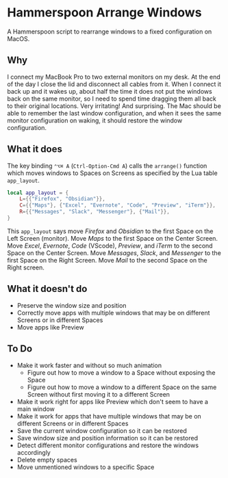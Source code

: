 # Hammerspoon Arrange Windows

A Hammerspoon script to rearrange windows to a fixed configuration on MacOS.


## Why
I connect my MacBook Pro to two external monitors on my desk.  At the end of the
day I close the lid and disconnect all cables from it.  When I connect it back
up and it wakes up, about half the time it does not put the windows back on the
same monitor, so I need to spend time dragging them all back to their original
locations.  Very irritating!  And surprising.  The Mac should be able to
remember the last window configuration, and when it sees the same monitor
configuration on waking, it should restore the window configuration.


## What it does

The key binding `⌃⌥⌘ A`  (`Ctrl-Option-Cmd A`) calls the `arrange()` function
which moves windows to Spaces on Screens as specified by the Lua table
`app_layout`.

```lua
local app_layout = {
    L={{"Firefox", "Obsidian"}},
    C={{"Maps"}, {"Excel", "Evernote", "Code", "Preview", "iTerm"}},
    R={{"Messages", "Slack", "Messenger"}, {"Mail"}},
}
```

This `app_layout` says move *Firefox* and *Obsidian* to the first Space on the
Left Screen (monitor).  Move *Maps* to the first Space on the Center Screen.
Move *Excel*, *Evernote*, *Code* (VScode), *Preview*, and *iTerm* to the second
Space on the Center Screen.  Move *Messages*, *Slack*, and *Messenger* to the
first Space on the Right Screen.  Move *Mail* to the second Space on the Right
screen.


## What it doesn't do
- Preserve the window size and position
- Correctly move apps with multiple windows that may be on different Screens or
  in different Spaces
- Move apps like Preview


## To Do
- Make it work faster and without so much animation
  - Figure out how to move a window to a Space without exposing the Space
  - Figure out how to move a window to a different Space on the same Screen
    without first moving it to a different Screen
- Make it work right for apps like Preview which don't seem to have a main
  window
- Make it work for apps that have multiple windows that may be on different
  Screens or in different Spaces
- Save the current window configuration so it can be restored
- Save window size and position information so it can be restored
- Detect different monitor configurations and restore the windows accordingly
- Delete empty spaces
- Move unmentioned windows to a specific Space
